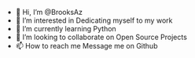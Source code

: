 - 👋 Hi, I’m @BrooksAz
- 👀 I’m interested in Dedicating myself to my work
- 🌱 I’m currently learning Python
- 💞️ I’m looking to collaborate on Open Source Projects
- 📫 How to reach me Message me on Github

<!---
BrooksAz/BrooksAz is a ✨ special ✨ repository because its `README.md` (this file) appears on your GitHub profile.
You can click the Preview link to take a look at your changes.
--->
